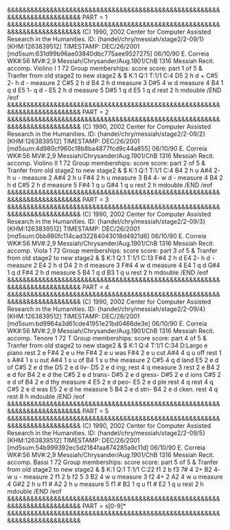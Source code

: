 &&&&&&&&&&&&&&&&&&&&&&&&&&&&&&&&&&&&&&&&&&&&&&&&&&&&&&&&&&&&&&&&&&&&&&&&&&
PART = 1
&&&&&&&&&&&&&&&&&&&&&&&&&&&&&&&&&&&&&&&&&&&&&&&&&&&&&&&&&&&&&&&&&&&&&&&&&&
(C) 1990, 2002 Center for Computer Assisted Research in the Humanities.
ID: {handel/chry/messiah/stage2/2-09/1} [KHM:1263839512]
TIMESTAMP: DEC/26/2001 [md5sum:631d99b96ae03840dbc775aee9527275]
06/10/90 E. Correia
WK#:56        MV#:2,9
Messiah/Chrysander/Aug.1901/ChB 1316
Messiah
Recit. accomp.
Violino I
1 72
Group memberships: score
score: part 1 of 5
&
Tranfer from old stage2 to new stage2
&
$ K:1   Q:1   T:1/1   C:4
D5     2        h     d         +
C#5    2-       h     d        -
measure 2
C#5    2        h     d
B4     2        h     d
measure 3
D#5    4        w     d
measure 4
B4     1        q     d
E5     1-       q     d        -
E5     2        h     d
measure 5
D#5    1        q     d
E5     1        q     d
rest   2        h
mdouble
/END
/eof
&&&&&&&&&&&&&&&&&&&&&&&&&&&&&&&&&&&&&&&&&&&&&&&&&&&&&&&&&&&&&&&&&&&&&&&&&&
PART = 2
&&&&&&&&&&&&&&&&&&&&&&&&&&&&&&&&&&&&&&&&&&&&&&&&&&&&&&&&&&&&&&&&&&&&&&&&&&
(C) 1990, 2002 Center for Computer Assisted Research in the Humanities.
ID: {handel/chry/messiah/stage2/2-09/2} [KHM:1263839512]
TIMESTAMP: DEC/26/2001 [md5sum:4d980cf960c18b8ba4877fcd9c44a855]
06/10/90 E. Correia
WK#:56        MV#:2,9
Messiah/Chrysander/Aug.1901/ChB 1316
Messiah
Recit. accomp.
Violino II
1 72
Group memberships: score
score: part 2 of 5
&
Tranfer from old stage2 to new stage2
&
$ K:1   Q:1   T:1/1   C:4
B4     2        h     u
A#4    2-       h     u        -
measure 2
A#4    2        h     u
F#4    2        h     u
measure 3
B4     4-       w     d        -
measure 4
B4     2        h     d
C#5    2        h     d
measure 5
F#4    1        q     u
G#4    1        q     u
rest   2        h
mdouble
/END
/eof
&&&&&&&&&&&&&&&&&&&&&&&&&&&&&&&&&&&&&&&&&&&&&&&&&&&&&&&&&&&&&&&&&&&&&&&&&&
PART = 3
&&&&&&&&&&&&&&&&&&&&&&&&&&&&&&&&&&&&&&&&&&&&&&&&&&&&&&&&&&&&&&&&&&&&&&&&&&
(C) 1990, 2002 Center for Computer Assisted Research in the Humanities.
ID: {handel/chry/messiah/stage2/2-09/3} [KHM:1263839512]
TIMESTAMP: DEC/26/2001 [md5sum:0bb880fc114cad32284043018d4921d6]
06/10/90 E. Correia
WK#:56        MV#:2,9
Messiah/Chrysander/Aug.1901/ChB 1316
Messiah
Recit. accomp.
Viola
1 72
Group memberships: score
score: part 3 of 5
&
Tranfer from old stage2 to new stage2
&
$ K:1   Q:1   T:1/1   C:13
F#4    2        h     d
E4     2-       h     d        -
measure 2
E4     2        h     d
D4     2        h     d
measure 3
F#4    4        w     d
measure 4
E4     1        q     d
G#4    1        q     d
F#4    2        h     d
measure 5
B4     1        q     d
B3     1        q     u
rest   2        h
mdouble
/END
/eof
&&&&&&&&&&&&&&&&&&&&&&&&&&&&&&&&&&&&&&&&&&&&&&&&&&&&&&&&&&&&&&&&&&&&&&&&&&
PART = 4
&&&&&&&&&&&&&&&&&&&&&&&&&&&&&&&&&&&&&&&&&&&&&&&&&&&&&&&&&&&&&&&&&&&&&&&&&&
(C) 1990, 2002 Center for Computer Assisted Research in the Humanities.
ID: {handel/chry/messiah/stage2/2-09/4} [KHM:1263839512]
TIMESTAMP: DEC/26/2001 [md5sum:bd9964a3d61cde41951e21bd0466de3e]
06/10/90 E. Correia
WK#:56        MV#:2,9
Messiah/Chrysander/Aug.1901/ChB 1316
Messiah
Recit. accomp.
Tenore
1 72 T
Group memberships: score
score: part 4 of 5
&
Tranfer from old stage2 to new stage2
&
$ K:1   Q:4   T:1/1   C:34    D:Largo e piano
rest   2        e
F#4    2        e     u                    He
F#4    2        e     u                    was
F#4    2        e     u                    cut
A#4    4        q     u                    off
rest   1        s
A#4    1        s     u                    out
A#4    1        s     u                    of
B4     1        s     u                    the
measure 2
C#5    4        q     d                    land
E5     2        e     d                    of
C#5    2        e     d                    the
D5     2        e     d                    liv-
D5     2        e     d                    ing;
rest   4        q
measure 3
rest   2        e
B4     2        e     d                    for
B4     2        e     d                    the
C#5    2        e     d                    trans-
D#5    2        e     d                    gress-
D#5    2        e     d                    ions
C#5    2        e     d                    of
B4     2        e     d                    thy
measure 4
E5     2        e     d                    peo-
E5     2        e     d                    ple
rest   4        q
rest   4        q
C#5    2        e     d                    was
E5     2        e     d                    he
measure 5
B4     2        e     d                    stri-
B4     2        e     d                    cken.
rest   4        q
rest   8        h
mdouble
/END
/eof
&&&&&&&&&&&&&&&&&&&&&&&&&&&&&&&&&&&&&&&&&&&&&&&&&&&&&&&&&&&&&&&&&&&&&&&&&&
PART = 5
&&&&&&&&&&&&&&&&&&&&&&&&&&&&&&&&&&&&&&&&&&&&&&&&&&&&&&&&&&&&&&&&&&&&&&&&&&
(C) 1990, 2002 Center for Computer Assisted Research in the Humanities.
ID: {handel/chry/messiah/stage2/2-09/5} [KHM:1263839512]
TIMESTAMP: DEC/26/2001 [md5sum:54b999392ec5d2184faa874285a9c11d]
06/10/90 E. Correia
WK#:56        MV#:2,9
Messiah/Chrysander/Aug.1901/ChB 1316
Messiah
Recit. accomp.
Bassi
1 72
Group memberships: score
score: part 5 of 5
&
Tranfer from old stage2 to new stage2
&
$ K:1   Q:1   T:1/1   C:22
f1     2        b
f3              7# 4 2+
B2     4-       w     u        -
measure 2
f1     2        b
f2              5 3
B2     4        w     u
measure 3
f2              4+ 2
A2     4        w     u
measure 4
G#2    2        h     u
f1              #
A2     2        h     u
measure 5
f1              #
B2     1        q     u
f1              #
E2     1        q     u
rest   2        h
mdouble
/END
/eof
&&&&&&&&&&&&&&&&&&&&&&&&&&&&&&&&&&&&&&&&&&&&&&&&&&&&&&&&&&&&&&&&&&&&&&&&&&
PART = s[0-9]*
&&&&&&&&&&&&&&&&&&&&&&&&&&&&&&&&&&&&&&&&&&&&&&&&&&&&&&&&&&&&&&&&&&&&&&&&&&
